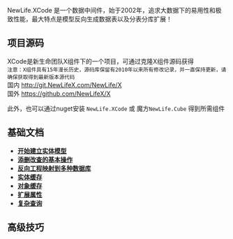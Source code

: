 ﻿NewLife.XCode 是一个数据中间件，始于2002年，追求大数据下的易用性和极致性能，最大特点是模型反向生成数据表以及分表分库扩展！

## 项目源码
XCode是新生命团队X组件下的一个项目，可通过克隆X组件源码获得  
`注意：X组件具有15年漫长历史，源码库保留有2010年以来所有修改记录，并一直保持更新，请确保获取得到最新版本源代码`  
国内 http://git.NewLifeX.com/NewLife/X  
国外 https://github.com/NewLifeX/X  

此外，也可以通过nuget安装 `NewLife.XCode` 或 魔方`NewLife.Cube` 得到所需组件  

## 基础文档

+ **[开始建立实体模型](Model.MD)** 
+ **[添删改查的基本操作](Normal.MD)**
+ **[反向工程映射到多种数据库](Migration.MD)** 
+ **[实体缓存](EntityCache.MD)**
+ **[对象缓存](SingleCache.MD)**
+ **[扩展属性](ExtendProperty.MD)**
+ **[复杂查询](Search.MD)**

## 高级技巧

